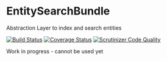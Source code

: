 # EntitySearchBundle
Abstraction Layer to index and search entities

[![Build Status](https://travis-ci.org/Stinger-Soft/EntitySearchBundle.svg?branch=master)](https://travis-ci.org/Stinger-Soft/EntitySearchBundle) 
[![Coverage Status](https://coveralls.io/repos/github/Stinger-Soft/EntitySearchBundle/badge.svg?branch=master)](https://coveralls.io/github/Stinger-Soft/EntitySearchBundle?branch=master)
[![Scrutinizer Code Quality](https://scrutinizer-ci.com/g/Stinger-Soft/EntitySearchBundle/badges/quality-score.png?b=master)](https://scrutinizer-ci.com/g/Stinger-Soft/EntitySearchBundle/?branch=master)

Work in progress - cannot be used yet
